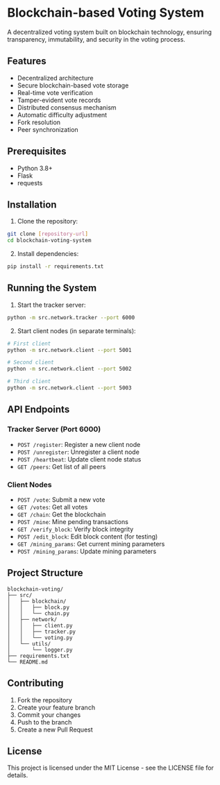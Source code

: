 # Blockchain-based Voting System

A decentralized voting system built on blockchain technology, ensuring transparency, immutability, and security in the voting process.

## Features

- Decentralized architecture
- Secure blockchain-based vote storage
- Real-time vote verification
- Tamper-evident vote records
- Distributed consensus mechanism
- Automatic difficulty adjustment
- Fork resolution
- Peer synchronization

## Prerequisites

- Python 3.8+
- Flask
- requests

## Installation

1. Clone the repository:
```bash
git clone [repository-url]
cd blockchain-voting-system
```

2. Install dependencies:
```bash
pip install -r requirements.txt
```

## Running the System

1. Start the tracker server:
```bash
python -m src.network.tracker --port 6000
```

2. Start client nodes (in separate terminals):
```bash
# First client
python -m src.network.client --port 5001

# Second client
python -m src.network.client --port 5002

# Third client
python -m src.network.client --port 5003
```

## API Endpoints

### Tracker Server (Port 6000)

- `POST /register`: Register a new client node
- `POST /unregister`: Unregister a client node
- `POST /heartbeat`: Update client node status
- `GET /peers`: Get list of all peers

### Client Nodes

- `POST /vote`: Submit a new vote
- `GET /votes`: Get all votes
- `GET /chain`: Get the blockchain
- `POST /mine`: Mine pending transactions
- `GET /verify_block`: Verify block integrity
- `POST /edit_block`: Edit block content (for testing)
- `GET /mining_params`: Get current mining parameters
- `POST /mining_params`: Update mining parameters


## Project Structure

```
blockchain-voting/
├── src/
│   ├── blockchain/
│   │   ├── block.py
│   │   └── chain.py
│   ├── network/
│   │   ├── client.py
│   │   ├── tracker.py
│   │   └── voting.py
│   └── utils/
│       └── logger.py
├── requirements.txt
└── README.md
```

## Contributing

1. Fork the repository
2. Create your feature branch
3. Commit your changes
4. Push to the branch
5. Create a new Pull Request

## License

This project is licensed under the MIT License - see the LICENSE file for details.
